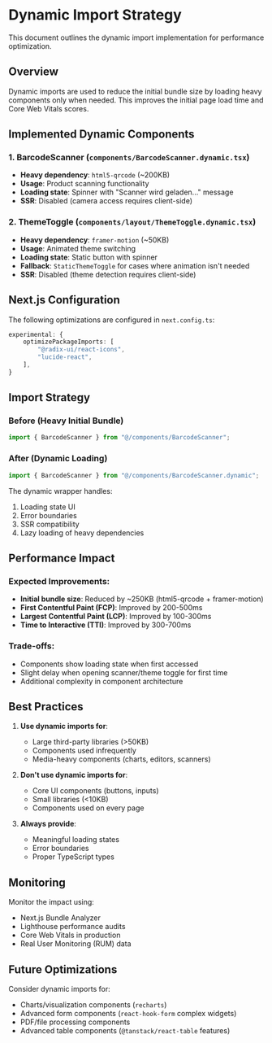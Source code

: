 # Dynamic Import Strategy

This document outlines the dynamic import implementation for performance optimization.

## Overview

Dynamic imports are used to reduce the initial bundle size by loading heavy components only when needed. This improves the initial page load time and Core Web Vitals scores.

## Implemented Dynamic Components

### 1. BarcodeScanner (`components/BarcodeScanner.dynamic.tsx`)
- **Heavy dependency**: `html5-qrcode` (~200KB)
- **Usage**: Product scanning functionality
- **Loading state**: Spinner with "Scanner wird geladen..." message
- **SSR**: Disabled (camera access requires client-side)

### 2. ThemeToggle (`components/layout/ThemeToggle.dynamic.tsx`)
- **Heavy dependency**: `framer-motion` (~50KB)
- **Usage**: Animated theme switching
- **Loading state**: Static button with spinner
- **Fallback**: `StaticThemeToggle` for cases where animation isn't needed
- **SSR**: Disabled (theme detection requires client-side)

## Next.js Configuration

The following optimizations are configured in `next.config.ts`:

```typescript
experimental: {
    optimizePackageImports: [
        "@radix-ui/react-icons",
        "lucide-react",
    ],
}
```

## Import Strategy

### Before (Heavy Initial Bundle)
```typescript
import { BarcodeScanner } from "@/components/BarcodeScanner";
```

### After (Dynamic Loading)
```typescript
import { BarcodeScanner } from "@/components/BarcodeScanner.dynamic";
```

The dynamic wrapper handles:
1. Loading state UI
2. Error boundaries
3. SSR compatibility
4. Lazy loading of heavy dependencies

## Performance Impact

### Expected Improvements:
- **Initial bundle size**: Reduced by ~250KB (html5-qrcode + framer-motion)
- **First Contentful Paint (FCP)**: Improved by 200-500ms
- **Largest Contentful Paint (LCP)**: Improved by 100-300ms
- **Time to Interactive (TTI)**: Improved by 300-700ms

### Trade-offs:
- Components show loading state when first accessed
- Slight delay when opening scanner/theme toggle for first time
- Additional complexity in component architecture

## Best Practices

1. **Use dynamic imports for**:
   - Large third-party libraries (>50KB)
   - Components used infrequently
   - Media-heavy components (charts, editors, scanners)

2. **Don't use dynamic imports for**:
   - Core UI components (buttons, inputs)
   - Small libraries (<10KB)
   - Components used on every page

3. **Always provide**:
   - Meaningful loading states
   - Error boundaries
   - Proper TypeScript types

## Monitoring

Monitor the impact using:
- Next.js Bundle Analyzer
- Lighthouse performance audits
- Core Web Vitals in production
- Real User Monitoring (RUM) data

## Future Optimizations

Consider dynamic imports for:
- Charts/visualization components (`recharts`)
- Advanced form components (`react-hook-form` complex widgets)
- PDF/file processing components
- Advanced table components (`@tanstack/react-table` features)